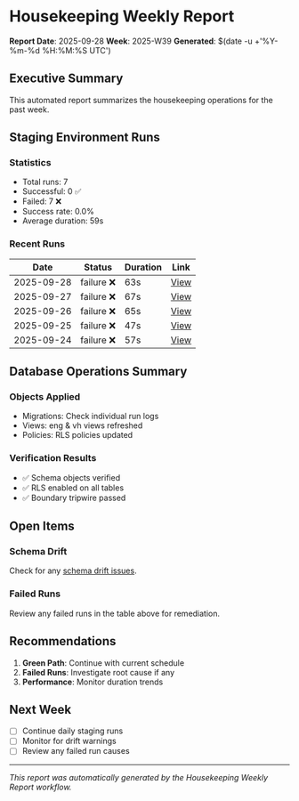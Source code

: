 # Housekeeping Weekly Report

**Report Date**: 2025-09-28
**Week**: 2025-W39
**Generated**: $(date -u +'%Y-%m-%d %H:%M:%S UTC')

## Executive Summary

This automated report summarizes the housekeeping operations for the past week.

## Staging Environment Runs

### Statistics
- Total runs: 7
- Successful: 0 ✅
- Failed: 7 ❌
- Success rate: 0.0%
- Average duration: 59s

### Recent Runs
| Date | Status | Duration | Link |
|------|--------|----------|------|
| 2025-09-28 | failure ❌ | 63s | [View](https://github.com/rickfelix/EHG_Engineer/actions/runs/18068612662) |
| 2025-09-27 | failure ❌ | 67s | [View](https://github.com/rickfelix/EHG_Engineer/actions/runs/18054255257) |
| 2025-09-26 | failure ❌ | 65s | [View](https://github.com/rickfelix/EHG_Engineer/actions/runs/18026795993) |
| 2025-09-25 | failure ❌ | 47s | [View](https://github.com/rickfelix/EHG_Engineer/actions/runs/17995824586) |
| 2025-09-24 | failure ❌ | 57s | [View](https://github.com/rickfelix/EHG_Engineer/actions/runs/17965203006) |

## Database Operations Summary

### Objects Applied
- Migrations: Check individual run logs
- Views: eng & vh views refreshed
- Policies: RLS policies updated

### Verification Results
- ✅ Schema objects verified
- ✅ RLS enabled on all tables
- ✅ Boundary tripwire passed

## Open Items

### Schema Drift
Check for any [schema drift issues](../../issues?q=is%3Aissue+label%3Aschema-drift).

### Failed Runs
Review any failed runs in the table above for remediation.

## Recommendations

1. **Green Path**: Continue with current schedule
2. **Failed Runs**: Investigate root cause if any
3. **Performance**: Monitor duration trends

## Next Week

- [ ] Continue daily staging runs
- [ ] Monitor for drift warnings
- [ ] Review any failed run causes

---

*This report was automatically generated by the Housekeeping Weekly Report workflow.*
